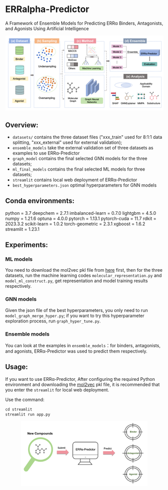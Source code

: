 # ERRalpha-Predictor
A Framework of Ensemble Models for Predicting ERRα Binders, Antagonists, and Agonists Using Artificial Intelligence

![](https://github.com/lxiongZ/ERRalpha-Predictor/blob/main/workflow.png)

## Overview:

- `datasets/` contains the three dataset files ("xxx_train" used for 8:1:1 data splitting, "xxx_external" used for external validation);
- `ensemble_models` take the external validation set of three datasets as examples to use ERRα-Predictor
- `graph_model` contains the final selected GNN models for the three datasets;
- `ml_final_models` contains the final selected ML models for three datasets;
- `streamlit` contains local web deployment of ERRα-Predictor
- `best_hyperparameters.json` optimal hyperparameters for GNN models

## Conda environments:

python = 3.7
deepchem = 2.7.1
imbalanced-learn = 0.7.0
lightgbm = 4.5.0
numpy = 1.21.6
optuna = 4.0.0
pytorch = 1.13.1
pytorch-cuda = 11.7
rdkit = 2023.3.2
scikit-learn = 1.0.2
torch-geometric = 2.3.1
xgboost = 1.6.2 
streamlit = 1.23.1

## Experiments:

### ML models

You need to download the mol2vec pkl file from [here](https://github.com/samoturk/mol2vec/blob/master/examples/models/model_300dim.pkl) first,
then for the three datasets, run the machine learning codes `molecular_representation.py` and `model_ml_construct.py`, get representation and model training results respectively.

### GNN models

Given the json file of the best hyperparameters, you only need to run `model_graph_merge_hyper.py`;
if you want to try this hyperparameter exploration process, run `graph_hyper_tune.py`.

### Ensemble models
You can look at the examples in `ensemble_models`：for binders, antagonists, and agonists, ERRα-Predictor was used to predict them respectively.

## Usage:
If you want to use ERRα-Predictor, After configuring the required Python environment and downloading the [mol2vec](https://github.com/samoturk/mol2vec/blob/master/examples/models/model_300dim.pkl) pkl file, it is recommended that you enter the `streamlit` for local web deployment.

Use the command:

```
cd streamlit
streamlit run app.py
```

<div style="text-align: center;">
  <img src="https://github.com/lxiongZ/ERRalpha-Predictor/blob/main/streamlit/Schematic%20diagram.png" style="width:80%;" alt="Schematic diagram">
</div>



